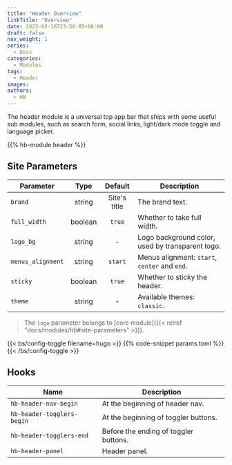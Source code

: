 ```yaml
---
title: "Header Overview"
linkTitle: "Overview"
date: 2023-02-16T23:58:05+08:00
draft: false
nav_weight: 1
series:
  - Docs
categories:
  - Modules
tags:
  - Header
images:
authors:
  - HB
---
```


The header module is a universal top app bar that ships with some useful sub modules, such as search form, social links, light/dark mode toggle and language picker.

<!--more-->

{{% hb-module header %}}

## Site Parameters

| Parameter         |  Type   |   Default    | Description                                      |
| ----------------- | :-----: | :----------: | ------------------------------------------------ |
| `brand`           | string  | Site's title | The brand text.                                  |
| `full_width`      | boolean |    `true`    | Whether to take full width.                      |
| `logo_bg`         | string  |      -       | Logo background color, used by transparent logo. |
| `menus_alignment` | string  |   `start`    | Menus alignment: `start`, `center` and `end`.    |
| `sticky`          | boolean |    `true`    | Whether to sticky the header.                    |
| `theme`           | string  |      -       | Available themes: `classic`.                     |

> The `logo` parameter belongs to [core module]({{< relref "docs/modules/hb#site-parameters" >}}).

{{< bs/config-toggle filename=hugo >}}
{{% code-snippet params.toml %}}
{{< /bs/config-toggle >}}

## Hooks

| Name                       | Description                           |
| -------------------------- | ------------------------------------- |
| `hb-header-nav-begin`      | At the beginning of header nav.       |
| `hb-header-togglers-begin` | At the beginning of toggler buttons.  |
| `hb-header-togglers-end`   | Before the ending of toggler buttons. |
| `hb-header-panel`          | Header panel.                         |
